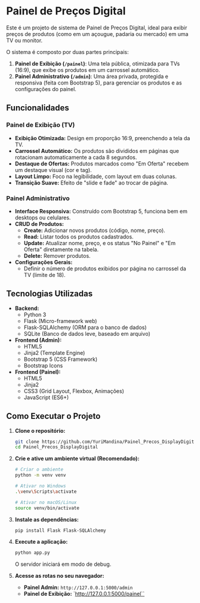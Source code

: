 # Painel de Preços Digital

Este é um projeto de sistema de Painel de Preços Digital, ideal para exibir preços de produtos (como em um açougue, padaria ou mercado) em uma TV ou monitor.

O sistema é composto por duas partes principais:
1.  **Painel de Exibição (`/painel`)**: Uma tela pública, otimizada para TVs (16:9), que exibe os produtos em um carrossel automático.
2.  **Painel Administrativo (`/admin`)**: Uma área privada, protegida e responsiva (feita com Bootstrap 5), para gerenciar os produtos e as configurações do painel.

## Funcionalidades

### Painel de Exibição (TV)
* **Exibição Otimizada:** Design em proporção 16:9, preenchendo a tela da TV.
* **Carrossel Automático:** Os produtos são divididos em páginas que rotacionam automaticamente a cada 8 segundos.
* **Destaque de Ofertas:** Produtos marcados como "Em Oferta" recebem um destaque visual (cor e tag).
* **Layout Limpo:** Foco na legibilidade, com layout em duas colunas.
* **Transição Suave:** Efeito de "slide e fade" ao trocar de página.

### Painel Administrativo
* **Interface Responsiva:** Construído com Bootstrap 5, funciona bem em desktops ou celulares.
* **CRUD de Produtos:**
    * **Create:** Adicionar novos produtos (código, nome, preço).
    * **Read:** Listar todos os produtos cadastrados.
    * **Update:** Atualizar nome, preço, e os status "No Painel" e "Em Oferta" diretamente na tabela.
    * **Delete:** Remover produtos.
* **Configurações Gerais:**
    * Definir o número de produtos exibidos por página no carrossel da TV (limite de 18).

## Tecnologias Utilizadas

* **Backend:**
    * Python 3
    * Flask (Micro-framework web)
    * Flask-SQLAlchemy (ORM para o banco de dados)
    * SQLite (Banco de dados leve, baseado em arquivo)
* **Frontend (Admin):**
    * HTML5
    * Jinja2 (Template Engine)
    * Bootstrap 5 (CSS Framework)
    * Bootstrap Icons
* **Frontend (Painel):**
    * HTML5
    * Jinja2
    * CSS3 (Grid Layout, Flexbox, Animações)
    * JavaScript (ES6+)

## Como Executar o Projeto

1.  **Clone o repositório:**
    ```bash
    git clone https://github.com/YuriMandina/Painel_Precos_DisplayDigital.git
    cd Painel_Precos_DisplayDigital
    ```

2.  **Crie e ative um ambiente virtual (Recomendado):**
    ```bash
    # Criar o ambiente
    python -m venv venv
    
    # Ativar no Windows
    .\venv\Scripts\activate
    
    # Ativar no macOS/Linux
    source venv/bin/activate
    ```

3.  **Instale as dependências:**
    ```bash
    pip install Flask Flask-SQLAlchemy
    ```

4.  **Execute a aplicação:**
    ```bash
    python app.py
    ```
    O servidor iniciará em modo de debug.

5.  **Acesse as rotas no seu navegador:**
    * **Painel Admin:** `http://127.0.0.1:5000/admin`
    * **Painel de Exibição:** `http://127.0.0.1:5000/painel``